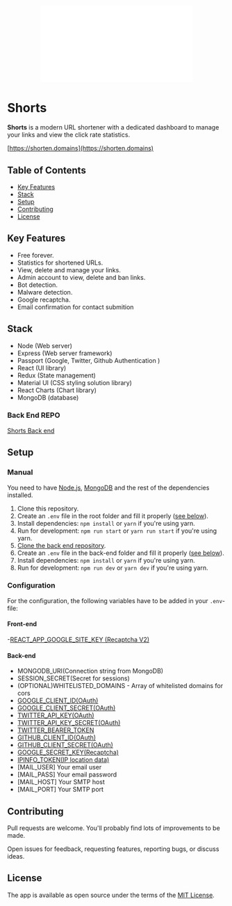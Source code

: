 <p align="center"><a href="https://shorten.domains" title="shorten.domain"><img src="https://github.com/NadavsSchwartz/shorts-client/blob/main/src/assets/white_logo_transparent_background.png" alt="Shorts" width="350px"></a></p>

# Shorts

**Shorts** is a modern URL shortener with a dedicated dashboard to manage your links and view the click rate statistics.

[https://shorten.domains](https://shorten.domains)

## Table of Contents

- [Key Features](#key-features)
- [Stack](#stack)
- [Setup](#setup)
- [Contributing](#Contributing)
- [License](#license)

## Key Features

- Free forever.
- Statistics for shortened URLs.
- View, delete and manage your links.
- Admin account to view, delete and ban links.
- Bot detection.
- Malware detection.
- Google recaptcha.
- Email confirmation for contact submition

## Stack

- Node (Web server)
- Express (Web server framework)
- Passport (Google, Twitter, Github Authentication )
- React (UI library)
- Redux (State management)
- Material UI (CSS styling solution library)
- React Charts (Chart library)
- MongoDB (database)

### Back End REPO
[Shorts Back end](https://github.com/NadavsSchwartz/shorts)

## Setup

### Manual

You need to have [Node.js](https://nodejs.org/), [MongoDB](https://www.mongodb.com/) and the rest of the dependencies installed.

1. Clone this repository.
2. Create an `.env` file in the root folder and fill it properly ([see below](#configuration)).
3. Install dependencies: `npm install` or `yarn` if you're using yarn.
4. Run for development: `npm run start` or `yarn run start` if you're using yarn.
5. [Clone the back end repository](https://github.com/NadavsSchwartz/shorts).
6. Create an `.env` file in the back-end folder and fill it properly ([see below](#configuration)).
7. Install dependencies: `npm install` or `yarn` if you're using yarn.
8. Run for development: `npm run dev` or `yarn dev` if you're using yarn.

### Configuration

For the configuration, the following variables have to be added in your `.env`-file:

  #### Front-end
  -[REACT_APP_GOOGLE_SITE_KEY (Recaptcha V2)](https://developers.google.com/recaptcha) 
  
  #### Back-end
- MONGODB_URI(Connection string from MongoDB)
- SESSION_SECRET(Secret for sessions)
- (OPTIONAL)WHITELISTED_DOMAINS - Array of whitelisted domains for cors
- [GOOGLE_CLIENT_ID(OAuth)](https://console.cloud.google.com/apis/credentials)
- [GOOGLE_CLIENT_SECRET(OAuth)](https://console.cloud.google.com/apis/credentials)
- [TWITTER_API_KEY(OAuth)](https://developer.twitter.com/en/docs/twitter-api/getting-started/about-twitter-api)
- [TWITTER_API_KEY_SECRET(OAuth)](https://developer.twitter.com/en/docs/twitter-api/getting-started/about-twitter-api)
- [TWITTER_BEARER_TOKEN](https://developer.twitter.com/en/docs/twitter-api/getting-started/about-twitter-api)
- [GITHUB_CLIENT_ID(OAuth)](https://github.com/settings/applications)
- [GITHUB_CLIENT_SECRET(OAuth)](https://github.com/settings/applications)
- [GOOGLE_SECRET_KEY(Recaptcha)](https://developers.google.com/recaptcha)
- [IPINFO_TOKEN(IP location data)](https://ipinfo.io/developers)
- [MAIL_USER] Your email user
- [MAIL_PASS] Your email password
- [MAIL_HOST] Your SMTP host
- [MAIL_PORT] Your SMTP port

## Contributing

Pull requests are welcome. You'll probably find lots of improvements to be made.

Open issues for feedback, requesting features, reporting bugs, or discuss ideas.

## License

The app is available as open source under the terms of the [MIT License](https://opensource.org/licenses/MIT).
